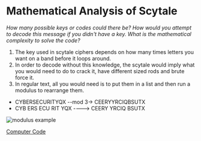 # Mathematical Analysis of Scytale
*How many possible keys or codes could there be? How would you attempt to decode this message if you didn't have a key. What is the mathematical complexity to solve the code?*

1. The key used in scytale ciphers depends on how many times letters you want on a band before it loops around.
2. In order to decode without this knowledge, the scytale would imply what you would need to do to crack it, have different sized rods and brute force it.
3. In regular text, all you would need is to put them in a list and then run a modulus to rearrange them.
* CYBERSECURITYQX --mod 3-> CEERYYRCIQBSUTX
* CYB ERS ECU RIT YQX ----> CEERY YRCIQ BSUTX

![modulus example](https://cdn.kastatic.org/ka-perseus-images/7182f3b5a4573a4846e1297388c97516550c3fba.jpg)

[Computer Code](scytale_comp_code.md)
